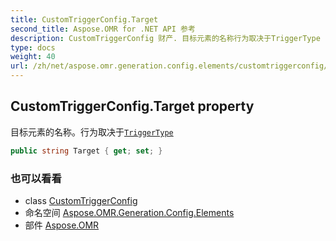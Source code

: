 ```yaml
---
title: CustomTriggerConfig.Target
second_title: Aspose.OMR for .NET API 参考
description: CustomTriggerConfig 财产. 目标元素的名称行为取决于TriggerType
type: docs
weight: 40
url: /zh/net/aspose.omr.generation.config.elements/customtriggerconfig/target/
---
```

## CustomTriggerConfig.Target property

目标元素的名称。行为取决于[`TriggerType`](../triggertype/)

```csharp
public string Target { get; set; }
```

### 也可以看看

* class [CustomTriggerConfig](../)
* 命名空间 [Aspose.OMR.Generation.Config.Elements](../../customtriggerconfig/)
* 部件 [Aspose.OMR](../../../)


